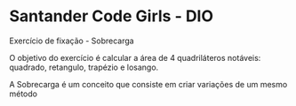 # Santander Code Girls - DIO

Exercício de fixação - Sobrecarga

O objetivo do exercício é calcular a área de 4 quadriláteros notáveis: quadrado, retangulo, trapézio e losango.

A Sobrecarga é um conceito que consiste em criar variações de um mesmo método
